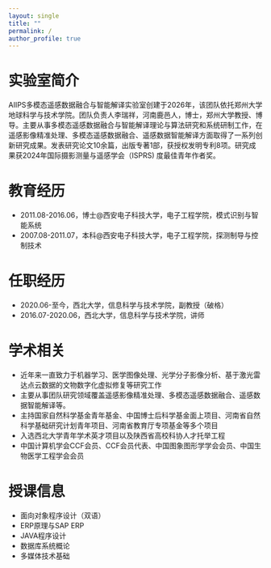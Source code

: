 ```yaml
---
layout: single
title: ""
permalink: /
author_profile: true
---
```


实验室简介
====
AIIPS多模态遥感数据融合与智能解译实验室创建于2026年，该团队依托郑州大学地球科学与技术学院。团队负责人李瑞祥，河南鹿邑人，博士，郑州大学教授、博导。主要从事多模态遥感数据融合与智能解译理论与算法研究和系统研制工作，在遥感影像精准处理、多模态遥感数据融合、遥感数据智能解译方面取得了一系列创新研究成果。发表研究论文10余篇，出版专著1部，获授权发明专利8项。研究成果获2024年国际摄影测量与遥感学会（ISPRS) 度最佳青年作者奖。

教育经历
====
+ 2011.08-2016.06，博士@西安电子科技大学，电子工程学院，模式识别与智能系统  
+ 2007.08-2011.07，本科@西安电子科技大学，电子工程学院，探测制导与控制技术

任职经历
====
+ 2020.06-至今，西北大学，信息科学与技术学院，副教授（破格）  
+ 2016.07-2020.06，西北大学，信息科学与技术学院，讲师  

学术相关
====
+ 近年来一直致力于机器学习、医学图像处理、光学分子影像分析、基于激光雷达点云数据的文物数字化虚拟修复等研究工作
+ 主要从事团队研究领域覆盖遥感影像精准处理、多模态遥感数据融合、遥感数据智能解译等。
+ 主持国家自然科学基金青年基金、中国博士后科学基金面上项目、河南省自然科学基础研究计划青年项目、河南省教育厅专项基金等多个项目  
+ 入选西北大学青年学术英才项目以及陕西省高校科协人才托举工程  
+ 中国计算机学会CCF会员、CCF会员代表、中国图象图形学学会会员、中国生物医学工程学会会员  

授课信息
====
+ 面向对象程序设计（双语）
+ ERP原理与SAP ERP
+ JAVA程序设计
+ 数据库系统概论
+ 多媒体技术基础
